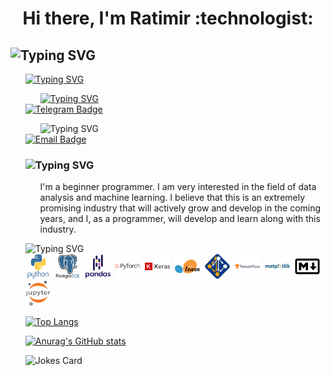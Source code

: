 <h1
  align="center">Hi there, I'm Ratimir :technologist:
</h1> 
  
<h2
  href="https://git.io/typing-svg"><img src="https://readme-typing-svg.herokuapp.com?font=Fira+Code&pause=2500&color=F79541&center=true&vCenter=true&repeat=true&width=1000&height=40&lines=Computer+science+developer" alt="Typing SVG" />
</h2>

<!--контакты-->


  <ul>
<a href="https://git.io/typing-svg"><img src="https://readme-typing-svg.herokuapp.com?font=Fira+Code&weight=100&pause=2500&color=000000&vCenter=true&multiline=true&repeat=true&width=500&height=30&lines=🍻+my+contacts%3A&" alt="Typing SVG"  /> 
  
<ol
  href="https://git.io/typing-svg"><img src="https://readme-typing-svg.herokuapp.com?font=Fira+Code&weight=100&pause=2500&color=1E90FF&vCenter=false&multiline=true&repeat=true&width=500&height=30&lines=telegram%3A" alt="Typing SVG"/></ol>
<div id="badges">
  <a href="https://t.me/Ratikept">
    <img src="https://img.shields.io/badge/Telegram-1E90FF?style=for-the-badge&logo=telegram&logoColor=white" alt="Telegram Badge"/>
  </a>
  
    
<ol
  href="https://git.io/typing-svg"><img src="https://readme-typing-svg.herokuapp.com?font=Fira+Code&weight=100&pause=2500&color=F79541&vCenter=false&multiline=true&repeat=true&width=500&height=30&lines=email%3A" alt="Typing SVG"/></ol>
	
   <a href="https://ratik06@yandex.ru">
    <img src="https://img.shields.io/badge/Email-red?style=for-the-badge&logo=gmail&logoColor=white" alt="Email Badge"/>
  </a>
  </div>
<!--заголовок "обо мне"-->

<h3
  href="https://git.io/typing-svg"><img src="https://readme-typing-svg.herokuapp.com?font=Fira+Code&weight=100&pause=2500&color=000000&vCenter=true&repeat=true&width=500&height=30&lines=📄+about+me%3A" alt="Typing SVG"/>
</h3>
<!--обо мне--> 
<ol>I'm a beginner programmer. I am very interested in the field of data analysis and machine learning. I believe that this is an extremely promising industry that will actively grow and develop in the coming years, and I, as a programmer, will develop and learn along with this industry.</ul>

<!--библиотееки-->
<ul
<a href="https://git.io/typing-svg"><img src="https://readme-typing-svg.herokuapp.com?font=Fira+Code&weight=100&pause=2500&color=000000&vCenter=true&multiline=true&repeat=true&width=500&height=30&lines=🗃️+Languages+and+Tools%3A" alt="Typing SVG" /> 




<div>
  <img src="https://github.com/devicons/devicon/blob/master/icons/python/python-original-wordmark.svg" title="python" alt="python" width="40" height="40"/>&nbsp;
  <img src="https://github.com/devicons/devicon/blob/master/icons/postgresql/postgresql-original-wordmark.svg" title="postgresql" alt="postgresql" width="40" height="40"/>&nbsp;
  <img src="https://github.com/devicons/devicon/blob/master/icons/pandas/pandas-original-wordmark.svg" title="pandas" alt="pandas" width="40" height="40"/>&nbsp;
  <img src="https://github.com/devicons/devicon/blob/master/icons/pytorch/pytorch-original-wordmark.svg" title="pytorch" alt="pytorch" width="40" height="40"/>&nbsp;
  <img src="https://github.com/devicons/devicon/blob/master/icons/keras/keras-original-wordmark.svg" title="keras" alt="keras" width="40" height="40"/>&nbsp;
  <img src="https://github.com/devicons/devicon/blob/master/icons/scikitlearn/scikitlearn-original.svg" title="scikitlearn" alt="scikitlearn" width="40" height="40"/>&nbsp;
  <img src="https://github.com/devicons/devicon/blob/master/icons/spack/spack-original.svg" title="spack" alt="spack" width="40" height="40"/>&nbsp; 
  <img src="https://github.com/devicons/devicon/blob/master/icons/tensorflow/tensorflow-original-wordmark.svg" title="tensorflow" alt="tensorflow" width="40" height="40"/>&nbsp;         <img src="https://github.com/devicons/devicon/blob/master/icons/matplotlib/matplotlib-original-wordmark.svg" title="matplotlib" alt="matplotlib" width="40" height="40"/>&nbsp;
  <img src="https://github.com/devicons/devicon/blob/master/icons/markdown/markdown-original.svg" title="markdown" alt="markdown" width="40" height="40"/>&nbsp; 
  <img src="https://github.com/devicons/devicon/blob/master/icons/jupyter/jupyter-original-wordmark.svg" title="jupyter" alt="jupyter" width="40" height="40"/>&nbsp;
</div>
<!--разное-->

[![Top Langs](https://github-readme-stats.vercel.app/api/top-langs/?username=uwuwka&layout=compact)](https://github.com/anuraghazra/github-readme-stats)

[![Anurag's GitHub stats](https://github-readme-stats.vercel.app/api?username=uwuwka)](https://github.com/anuraghazra/github-readme-stats)

![Jokes Card](https://readme-jokes.vercel.app/api)
